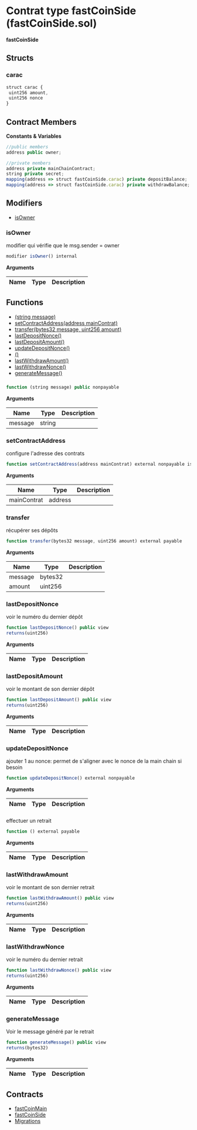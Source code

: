 # Contrat type fastCoinSide (fastCoinSide.sol)

**fastCoinSide**

## Structs
### carac

```js
struct carac {
 uint256 amount,
 uint256 nonce
}
```

## Contract Members
**Constants & Variables**

```js
//public members
address public owner;

//private members
address private mainChainContract;
string private secret;
mapping(address => struct fastCoinSide.carac) private depositBalance;
mapping(address => struct fastCoinSide.carac) private withdrawBalance;

```

## Modifiers

- [isOwner](#isowner)

### isOwner

modifier qui vérifie que le msg.sender = owner

```js
modifier isOwner() internal
```

**Arguments**

| Name        | Type           | Description  |
| ------------- |------------- | -----|

## Functions

- [(string message)](#)
- [setContractAddress(address mainContrat)](#setcontractaddress)
- [transfer(bytes32 message, uint256 amount)](#transfer)
- [lastDepositNonce()](#lastdepositnonce)
- [lastDepositAmount()](#lastdepositamount)
- [updateDepositNonce()](#updatedepositnonce)
- [()](#)
- [lastWithdrawAmount()](#lastwithdrawamount)
- [lastWithdrawNonce()](#lastwithdrawnonce)
- [generateMessage()](#generatemessage)

### 

```js
function (string message) public nonpayable
```

**Arguments**

| Name        | Type           | Description  |
| ------------- |------------- | -----|
| message | string |  | 

### setContractAddress

configure l'adresse des contrats

```js
function setContractAddress(address mainContrat) external nonpayable isOwner 
```

**Arguments**

| Name        | Type           | Description  |
| ------------- |------------- | -----|
| mainContrat | address |  | 

### transfer

récupérer ses dépôts

```js
function transfer(bytes32 message, uint256 amount) external payable
```

**Arguments**

| Name        | Type           | Description  |
| ------------- |------------- | -----|
| message | bytes32 |  | 
| amount | uint256 |  | 

### lastDepositNonce

voir le numéro du dernier dépôt

```js
function lastDepositNonce() public view
returns(uint256)
```

**Arguments**

| Name        | Type           | Description  |
| ------------- |------------- | -----|

### lastDepositAmount

voir le montant de son dernier dépôt

```js
function lastDepositAmount() public view
returns(uint256)
```

**Arguments**

| Name        | Type           | Description  |
| ------------- |------------- | -----|

### updateDepositNonce

ajouter 1 au nonce: permet de s'aligner avec le nonce de la main chain si besoin

```js
function updateDepositNonce() external nonpayable
```

**Arguments**

| Name        | Type           | Description  |
| ------------- |------------- | -----|

### 

effectuer un retrait

```js
function () external payable
```

**Arguments**

| Name        | Type           | Description  |
| ------------- |------------- | -----|

### lastWithdrawAmount

voir le montant de son dernier retrait

```js
function lastWithdrawAmount() public view
returns(uint256)
```

**Arguments**

| Name        | Type           | Description  |
| ------------- |------------- | -----|

### lastWithdrawNonce

voir le numéro du dernier retrait

```js
function lastWithdrawNonce() public view
returns(uint256)
```

**Arguments**

| Name        | Type           | Description  |
| ------------- |------------- | -----|

### generateMessage

Voir le message généré par le retrait

```js
function generateMessage() public view
returns(bytes32)
```

**Arguments**

| Name        | Type           | Description  |
| ------------- |------------- | -----|

## Contracts

* [fastCoinMain](fastCoinMain.md)
* [fastCoinSide](fastCoinSide.md)
* [Migrations](Migrations.md)
